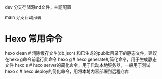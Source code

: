 dev 分支存储源md文件，主题配置

main 分支自动部署

# Hexo 常用命令
hexo clean # 清除缓存文件(db.json) 和已生成的public目录下的静态文件，建议在hexo g命令前运行此命令 hexo g # hexo generate的简化命令，用于生成静态文件 hexo s # hexo server的简化命令，用于启动本地服务器，一般用于测试 hexo d # hexo deploy的简化命令，用将本地内容部署到远程仓库
